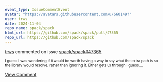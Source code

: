 ```yaml
---
event_type: IssueCommentEvent
avatar: "https://avatars.githubusercontent.com/u/660149?"
user: trws
date: 2024-11-04
repo_name: spack/spack
html_url: https://github.com/spack/spack/pull/47365
repo_url: https://github.com/spack/spack
---
```


<a href='https://github.com/trws' target='_blank'>trws</a> commented on issue <a href='https://github.com/spack/spack/pull/47365' target='_blank'>spack/spack#47365</a>.

<small>I guess I was wondering if it would be worth having a way to say what the extra path is so the library would resolve, rather than ignoring it.  Either gets us through I guess....</small>

<a href='https://github.com/spack/spack/pull/47365' target='_blank'>View Comment</a>